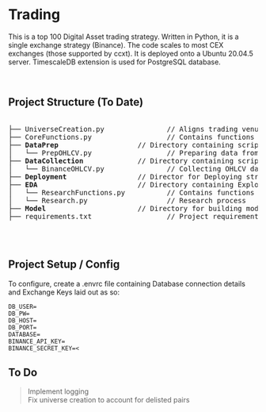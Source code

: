 # Trading 

This is a top 100 Digital Asset trading strategy. Written in Python, it is a single exchange strategy (Binance). The code scales to most CEX exchanges (those supported by ccxt). It is deployed onto a Ubuntu 20.04.5 server. TimescaleDB extension is used for PostgreSQL database.

<br />

## Project Structure (To Date)

<pre>

├── UniverseCreation.py               // Aligns trading venues with coingecko top 100
├── CoreFunctions.py                  // Contains functions used across all programs 
├── <b>DataPrep</b>                   // Directory containing scripts for data cleaning & preparation
│   └── PrepOHLCV.py                  // Preparing data from OHLCV endpoint variables
├── <b>DataCollection</b>             // Directory containing scripts for collecting data
│   └── BinanceOHLCV.py               // Collecting OHLCV data from Binance
├── <b>Deployment</b>                 // Director for Deploying strategy
├── <b>EDA</b>                        // Directory containing Exploratory Data Analysis
│   └── ResearchFunctions.py          // Contains functions used across all research programs 
│   └── Research.py                   // Research process
├── <b>Model</b>                      // Directory for building models
├── requirements.txt                  // Project requirements

</pre>

<br />

## Project Setup / Config 

To configure, create a .envrc file containing Database connection details and Exchange Keys laid out as so:

```
DB_USER=
DB_PW=
DB_HOST=
DB_PORT=
DATABASE=
BINANCE_API_KEY=
BINANCE_SECRET_KEY=<
```

## To Do 
> Implement logging <br />
> Fix universe creation to account for delisted pairs <br />
